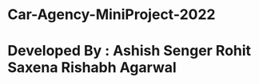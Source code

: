 # Car-Agency-MiniProject-2022
# Developed By : Ashish Senger Rohit Saxena  Rishabh Agarwal
                
                 
